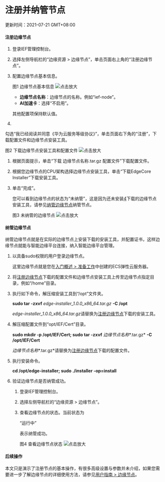 # 注册并纳管节点

更新时间：2021-07-21 GMT+08:00

#### 注册边缘节点

1. 登录IEF管理控制台。

2. 选择左侧导航栏的“边缘资源 > 边缘节点”，单击页面右上角的“注册边缘节点”。

3. 配置边缘节点基本信息。

   图1 边缘节点基本信息
   ![点击放大](https://support.huaweicloud.com/qs-ief/zh-cn_image_0260225838.png)

   - **边缘节点名称**：边缘节点的名称。例如“ief-node”。
   - **AI加速卡**：选择“不启用”。

   其他配置项保持默认值。

   

4. 

   勾选“我已经阅读并同意《华为云服务等级协议》”，单击页面右下角的“注册”，下载配置文件和边缘节点安装工具。

   图2 下载边缘节点安装工具和配置文件
   ![点击放大](https://support.huaweicloud.com/qs-ief/zh-cn_image_0260225839.png)

   1. 根据页面提示，单击“下载 边缘节点名称.tar.gz 配置文件”下载配置文件。
   2. 根据您边缘节点的CPU架构选择边缘节点安装工具，单击“下载EdgeCore Installer”下载安装工具。

   

5. 单击“完成”。

   您可以看到边缘节点的状态为“未纳管”，这是因为还未安装[4](https://support.huaweicloud.com/qs-ief/ief_qs_0002.html#ief_qs_0002__li1833711272596)下载的边缘节点安装工具，请参见[纳管边缘节点](https://support.huaweicloud.com/qs-ief/ief_qs_0002.html#ief_qs_0002__section1944610251209)纳管节点。

   图3 未纳管的边缘节点
   ![点击放大](https://support.huaweicloud.com/qs-ief/zh-cn_image_0260225840.png)

   

#### 纳管边缘节点

纳管边缘节点就是在实际的边缘节点上安装下载的安装工具，并配置证书，这样边缘节点就能与智能边缘平台连接，纳入智能边缘平台管理。

1. 以具备sudo权限的用户登录边缘节点。

   这里边缘节点就是您在[入门概述 > 准备工作](https://support.huaweicloud.com/qs-ief/ief_qs_0001.html)中创建的ECS弹性云服务器。

2. 将[注册边缘节点](https://support.huaweicloud.com/qs-ief/ief_qs_0002.html#ief_qs_0002__section1229112810558)下载的配置文件和边缘节点安装工具上传至边缘节点指定目录，例如“/home”目录。

3. 执行如下命令，解压缩安装工具到“/opt”文件夹。

   **sudo tar -zxvf** *edge-installer_1.0.0_x86_64.tar.gz* **-C /opt**

   *edge-installer_1.0.0_x86_64.tar.gz*请替换为[注册边缘节点](https://support.huaweicloud.com/qs-ief/ief_qs_0002.html#ief_qs_0002__section1229112810558)下载的安装工具。

4. 解压缩配置文件到“opt/IEF/Cert”目录。

   **sudo mkdir -p /opt/IEF/Cert; sudo tar -zxvf** *边缘节点名称**.tar.gz* **-C /opt/IEF/Cert**

   *边缘节点名称**.tar.gz*请替换为[注册边缘节点](https://support.huaweicloud.com/qs-ief/ief_qs_0002.html#ief_qs_0002__section1229112810558)下载的配置文件。

5. 执行安装命令。

   **cd /opt/edge-installer; sudo ./installer -op=install**

6. 验证边缘节点是否纳管成功。

   1. 登录IEF管理控制台。

   2. 选择左侧导航栏的“边缘资源 > 边缘节点”。

   3. 查看边缘节点的状态。当前状态为

      “运行中”

      表示纳管成功。

      图4 查看边缘节点状态
      ![点击放大](https://support.huaweicloud.com/qs-ief/zh-cn_image_0226693043.png)

   

#### 后续操作

本文只是演示了注册节点的基本操作，有很多高级设置与参数并未介绍，如果您需要进一步了解边缘节点的详细使用方法，请参见[用户指南 > 边缘节点](https://support.huaweicloud.com/usermanual-ief/ief_01_0003.html)。
